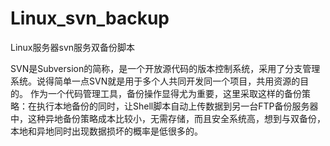 # Linux_svn_backup
Linux服务器svn服务双备份脚本


SVN是Subversion的简称，是一个开放源代码的版本控制系统，采用了分支管理系统。说得简单一点SVN就是用于多个人共同开发同一个项目，共用资源的目的。 
作为一个代码管理工具，备份操作显得尤为重要，这里采取这样的备份策略：在执行本地备份的同时，让Shell脚本自动上传数据到另一台FTP备份服务器中，这种异地备份策略成本比较小，无需存储，而且安全系统高，想到与双备份，本地和异地同时出现数据损坏的概率是低很多的。
